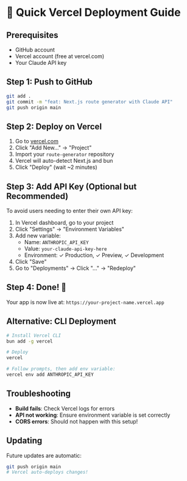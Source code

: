 # 🚀 Quick Vercel Deployment Guide

## Prerequisites

- GitHub account
- Vercel account (free at vercel.com)
- Your Claude API key

## Step 1: Push to GitHub

```bash
git add .
git commit -m "feat: Next.js route generator with Claude API"
git push origin main
```

## Step 2: Deploy on Vercel

1. Go to [vercel.com](https://vercel.com)
2. Click "Add New..." → "Project"
3. Import your `route-generator` repository
4. Vercel will auto-detect Next.js and bun
5. Click "Deploy" (wait ~2 minutes)

## Step 3: Add API Key (Optional but Recommended)

To avoid users needing to enter their own API key:

1. In Vercel dashboard, go to your project
2. Click "Settings" → "Environment Variables"
3. Add new variable:
   - Name: `ANTHROPIC_API_KEY`
   - Value: `your-claude-api-key-here`
   - Environment: ✓ Production, ✓ Preview, ✓ Development
4. Click "Save"
5. Go to "Deployments" → Click "..." → "Redeploy"

## Step 4: Done! 🎉

Your app is now live at: `https://your-project-name.vercel.app`

## Alternative: CLI Deployment

```bash
# Install Vercel CLI
bun add -g vercel

# Deploy
vercel

# Follow prompts, then add env variable:
vercel env add ANTHROPIC_API_KEY
```

## Troubleshooting

- **Build fails**: Check Vercel logs for errors
- **API not working**: Ensure environment variable is set correctly
- **CORS errors**: Should not happen with this setup!

## Updating

Future updates are automatic:

```bash
git push origin main
# Vercel auto-deploys changes!
```
